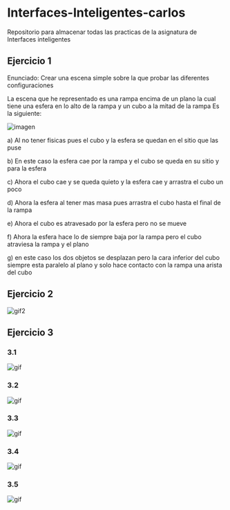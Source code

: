 # Interfaces-Inteligentes-carlos

Repositorio para almacenar todas las practicas de la asignatura de Interfaces inteligentes

## Ejercicio 1

Enunciado: Crear una escena simple sobre la que probar las diferentes configuraciones

La escena que he representado es una rampa encima de un plano la cual tiene una esfera en lo alto de la rampa y un cubo a la mitad de la rampa Es la siguiente:

![imagen](https://github.com/lochdeve/Interfaces-Inteligentes-carlos/blob/main/img/unity.png)

a) Al no tener fisicas pues el cubo y la esfera se quedan en el sitio que las puse

b) En este caso la esfera cae por la rampa y el cubo se queda en su sitio y para la esfera

c) Ahora el cubo cae y se queda quieto y la esfera cae y arrastra el cubo un poco

d) Ahora la esfera al tener mas masa pues arrastra el cubo hasta el final de la rampa

e) Ahora el cubo es atravesado por la esfera pero no se mueve

f) Ahora la esfera hace lo de siempre baja por la rampa pero el cubo atraviesa la rampa y el plano

g) en este caso los dos objetos se desplazan pero la cara inferior del cubo siempre esta paralelo al plano y solo hace contacto con la rampa una arista del cubo

## Ejercicio 2

![gif2](https://github.com/lochdeve/Interfaces-Inteligentes-carlos/blob/main/gif/ejercicio2.gif)

## Ejercicio 3

 ### 3.1
 ![gif](https://github.com/lochdeve/Interfaces-Inteligentes-carlos/blob/main/gif/ejercicio3.1.gif)
 
 ### 3.2
 ![gif](https://github.com/lochdeve/Interfaces-Inteligentes-carlos/blob/main/gif/ejercicio3.2.gif)
 
 ### 3.3
 ![gif](https://github.com/lochdeve/Interfaces-Inteligentes-carlos/blob/main/gif/3.3.gif)
 
 ### 3.4 
 ![gif](https://github.com/lochdeve/Interfaces-Inteligentes-carlos/blob/main/gif/cuarto.gif)
 
 ### 3.5
 ![gif](https://github.com/lochdeve/Interfaces-Inteligentes-carlos/blob/main/gif/3.ultimo.gif)
 
